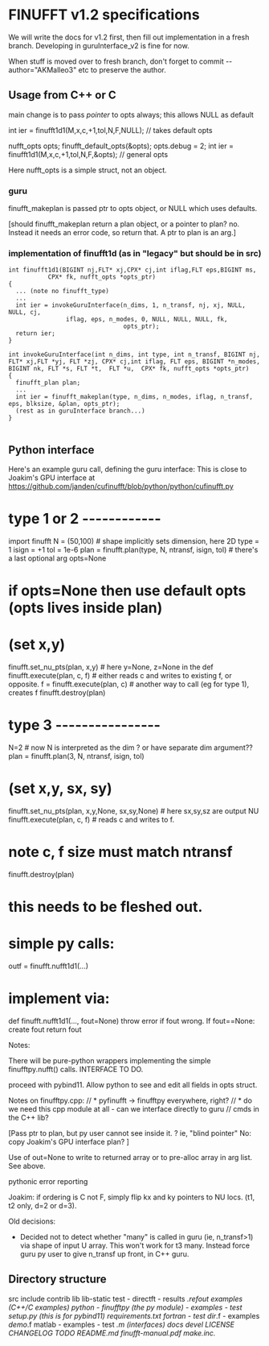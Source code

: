 # FINUFFT v1.2 specifications

We will write the docs for v1.2 first, then fill out implementation in a
fresh branch.
Developing in guruInterface_v2 is fine for now.

When stuff is moved over to fresh branch,
don't forget to commit --author="AKMalleo3" etc to preserve the author.



## Usage from C++ or C

main change is to pass *pointer* to opts always; this allows NULL as default

int ier = finufft1d1(M,x,c,+1,tol,N,F,NULL);       // takes default opts

nufft_opts opts;
finufft_default_opts(&opts);
opts.debug = 2;
int ier = finufft1d1(M,x,c,+1,tol,N,F,&opts);       // general opts

Here nufft_opts is a simple struct, not an object.


### guru


finufft_makeplan is passed ptr to opts object, or NULL which uses defaults.

[should finufft_makeplan return a plan object, or a pointer to plan? no.
Instead it needs an error code, so return that. A ptr to plan is an arg.]



### implementation of finufft1d (as in "legacy" but should be in src)

```
int finufft1d1(BIGINT nj,FLT* xj,CPX* cj,int iflag,FLT eps,BIGINT ms,
	       CPX* fk, nufft_opts *opts_ptr)
{
  ... (note no finufft_type)
  ...
  int ier = invokeGuruInterface(n_dims, 1, n_transf, nj, xj, NULL, NULL, cj,
				iflag, eps, n_modes, 0, NULL, NULL, NULL, fk,
                                opts_ptr);
  return ier;
}

int invokeGuruInterface(int n_dims, int type, int n_transf, BIGINT nj, 
FLT* xj,FLT *yj, FLT *zj, CPX* cj,int iflag, FLT eps, BIGINT *n_modes, BIGINT nk, FLT *s, FLT *t,  FLT *u,  CPX* fk, nufft_opts *opts_ptr)
{
  finufft_plan plan;
  ...
  int ier = finufft_makeplan(type, n_dims, n_modes, iflag, n_transf, eps, blksize, &plan, opts_ptr);
  (rest as in guruInterface branch...)
}


```



## Python interface

Here's an example guru call, defining the guru interface:
This is close to Joakim's GPU interface at
https://github.com/janden/cufinufft/blob/python/python/cufinufft.py

# type 1 or 2 ------------
import finufft
N = (50,100)     # shape implicitly sets dimension, here 2D
type = 1
isign = +1
tol = 1e-6
plan = finufft.plan(type, N, ntransf, isign, tol)     # there's a last optional arg opts=None
  # if opts=None then use default opts  (opts lives inside plan)
# (set x,y)
finufft.set_nu_pts(plan, x,y)     # here y=None, z=None in the def
finufft.execute(plan, c, f)    # either reads c and writes to existing f, or opposite.
f = finufft.execute(plan, c)    # another way to call (eg for type 1), creates f
finufft.destroy(plan)

# type 3 ----------------
N=2    # now N is interpreted as the dim ? or have separate dim argument??
plan = finufft.plan(3, N, ntransf, isign, tol)
# (set x,y, sx, sy)
finufft.set_nu_pts(plan, x,y,None, sx,sy,None)  # here sx,sy,sz are output NU  
finufft.execute(plan, c, f)    # reads c and writes to f.
# note c, f size must match ntransf
finufft.destroy(plan)

# this needs to be fleshed out.

# simple py calls:
outf = finufft.nufft1d1(...)
# implement via:
def finufft.nufft1d1(..., fout=None)
  throw error if fout wrong.
  If fout==None:
    create fout
  return fout




Notes:

There will be pure-python wrappers implementing
the simple finufftpy.nufft() calls.
INTERFACE TO DO.

proceed with pybind11. Allow python to see and edit all fields in opts struct.

Notes on finufftpy.cpp:
// * pyfinufft -> finufftpy everywhere,  right?
// * do we need this cpp module at all - can we interface directly to guru
//   cmds in the C++ lib?

[Pass ptr to plan, but py user cannot see inside it. ?  ie, "blind pointer"
No: copy Joakim's GPU interface plan?
]



Use of out=None to write to returned array or to pre-alloc array in arg
list. See above.

pythonic error reporting

Joakim: if ordering is C not F, simply flip kx and ky pointers to NU locs.
(t1, t2 only, d=2 or d=3).




Old decisions:

* Decided not to detect whether "many" is called in guru (ie, n_transf>1)
via shape of input U array. This won't work for t3 many.
Instead force guru py user to give n_transf up front, in C++ guru.





## Directory structure

src
include
contrib
lib
lib-static
test   - directft
       - results
                *.refout
examples (C++/C examples)
python - finufftpy (the py module)
       - examples
       - test
       setup.py    (this is for pybind11)
       requirements.txt
fortran - test
                dir*.f
        - examples
                *demo*.f
matlab - examples
       - test
       *.m (interfaces)
docs
devel
LICENSE
CHANGELOG
TODO
README.md
finufft-manual.pdf
make.inc.*
